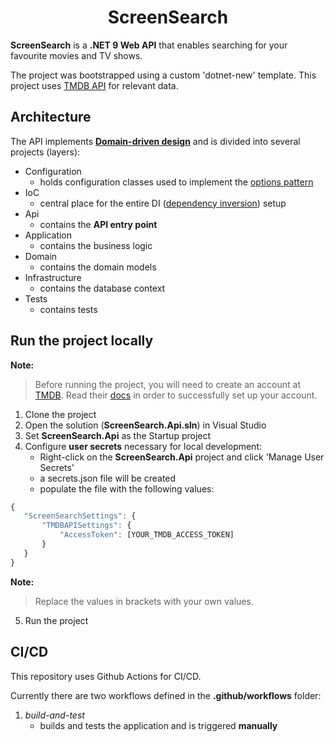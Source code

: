 <h1 align="center">ScreenSearch</h1>

**ScreenSearch** is a **.NET 9 Web API** that enables searching for your favourite movies and TV shows.

The project was bootstrapped using a custom 'dotnet-new' template.
This project uses [TMDB API](https://developer.themoviedb.org/) for relevant data.

## Architecture

The API implements [**Domain-driven design**](https://en.wikipedia.org/wiki/Domain-driven_design)
and is divided into several projects (layers):

- Configuration
    - holds configuration classes used to implement the [options pattern](https://learn.microsoft.com/en-us/aspnet/core/fundamentals/configuration/options?view=aspnetcore-9.0)
- IoC
    - central place for the entire DI ([dependency inversion](https://learn.microsoft.com/en-us/dotnet/architecture/modern-web-apps-azure/architectural-principles#dependency-inversion)) setup
- Api
    - contains the **API entry point**
- Application
    - contains the business logic
- Domain
    - contains the domain models
- Infrastructure
    - contains the database context
- Tests
    - contains tests

## Run the project locally

**Note:**
> Before running the project, you will need to create an account at [TMDB](https://developer.themoviedb.org). Read their [docs](https://developer.themoviedb.org/docs/getting-started) in order
to successfully set up your account.

1. Clone the project
2. Open the solution (**ScreenSearch.Api.sln**) in Visual Studio
3. Set **ScreenSearch.Api** as the Startup project
4. Configure **user secrets** necessary for local development: 
    - Right-click on the **ScreenSearch.Api** project and click 'Manage User Secrets'
    - a secrets.json file will be created
    - populate the file with the following values:

 ```javascript
{
    "ScreenSearchSettings": {
        "TMDBAPISettings": {
            "AccessToken": [YOUR_TMDB_ACCESS_TOKEN]
        }
    }
}
```

**Note:**
> Replace the values in brackets with your own values. 

5. Run the project

## CI/CD

This repository uses Github Actions for CI/CD.

Currently there are two workflows defined in the  **.github/workflows** folder:

1. *build-and-test* 
    - builds and tests the application and is triggered **manually**
